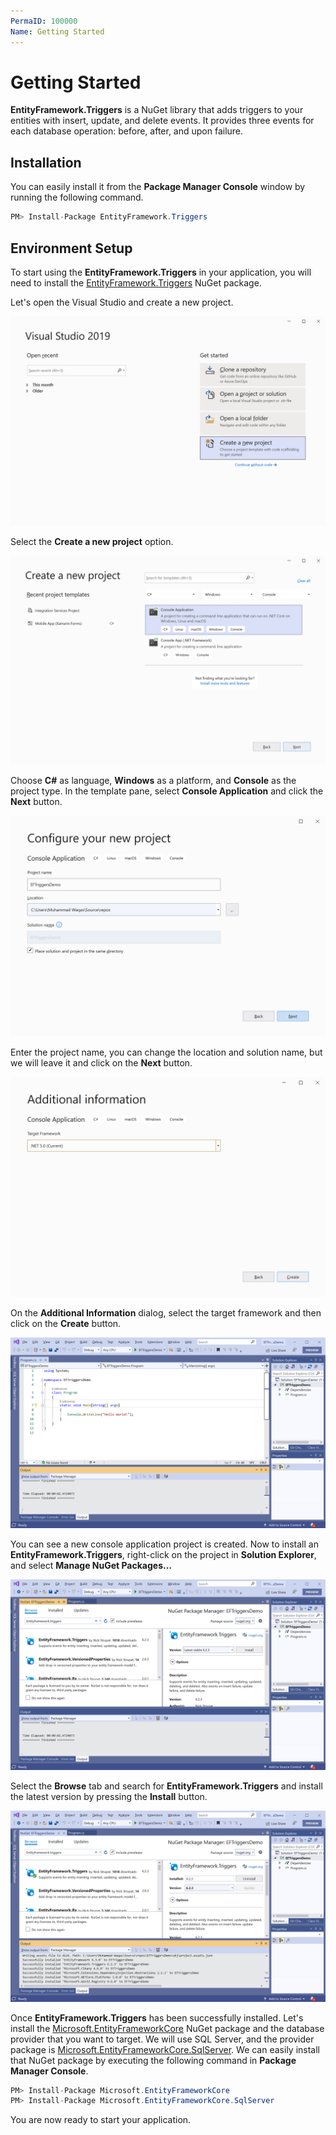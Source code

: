 ```yaml
---
PermaID: 100000
Name: Getting Started
---
```


# Getting Started

**EntityFramework.Triggers** is a NuGet library that adds triggers to your entities with insert, update, and delete events. It provides three events for each database operation: before, after, and upon failure.

## Installation

You can easily install it from the **Package Manager Console** window by running the following command.

```csharp
PM> Install-Package EntityFramework.Triggers
```

## Environment Setup

To start using the **EntityFramework.Triggers** in your application, you will need to install the [EntityFramework.Triggers](https://www.nuget.org/packages/EntityFramework.Triggers) NuGet package.

Let's open the Visual Studio and create a new project.

<img src="images/setup-1.png" alt="Create a new project">

Select the **Create a new project** option.

<img src="images/setup-2.png" alt="Select Console Application template">

Choose **C#** as language, **Windows** as a platform, and **Console** as the project type. In the template pane, select **Console Application** and click the **Next** button.

<img src="images/setup-3.png" alt="Configure your new project">

Enter the project name, you can change the location and solution name, but we will leave it and click on the **Next** button.  

<img src="images/setup-4.png" alt="Additional Information">

On the **Additional Information** dialog, select the target framework and then click on the **Create** button.  

<img src="images/setup-5.png" alt="Console Application created">

You can see a new console application project is created. Now to install an **EntityFramework.Triggers**, right-click on the project in **Solution Explorer**, and select **Manage NuGet Packages...**

<img src="images/setup-6.png" alt="Install EntityFramework.Triggers">

Select the **Browse** tab and search for **EntityFramework.Triggers** and install the latest version by pressing the **Install** button. 

<img src="images/setup-7.png" alt="EntityFramework.Triggers installed successfully">

Once **EntityFramework.Triggers** has been successfully installed. Let's install the [Microsoft.EntityFrameworkCore](https://www.nuget.org/packages/Microsoft.EntityFrameworkCore) NuGet package and the database provider that you want to target. We will use SQL Server, and the provider package is [Microsoft.EntityFrameworkCore.SqlServer](https://www.nuget.org/packages/Microsoft.EntityFrameworkCore.SqlServer). We can easily install that NuGet package by executing the following command in **Package Manager Console**. 

```csharp
PM> Install-Package Microsoft.EntityFrameworkCore
PM> Install-Package Microsoft.EntityFrameworkCore.SqlServer
```

You are now ready to start your application.
